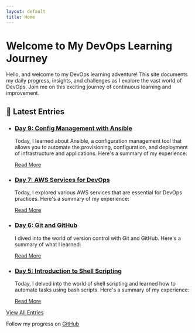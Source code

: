 ```yaml
---
layout: default
title: Home
---
```


# Welcome to My DevOps Learning Journey

<div class="introduction">
  <p>Hello, and welcome to my DevOps learning adventure! This site documents my daily progress, insights, and challenges as I explore the vast world of DevOps. Join me on this exciting journey of continuous learning and improvement.</p>
</div>

## 🚀 Latest Entries

<div class="post-list">
  <ul>
    <li>
      <h3> <a href="./logs/day-9.html"> Day 9: Config Management with Ansible </a></h3>
      <p> Today, I learned about Ansible, a configuration management tool that allows you to automate the provisioning, configuration, and deployment of infrastructure and applications. Here's a summary of my experience:</p>
      <a href="./logs/day-9.html">Read More</a>
    </li>
    <li>
      <h3> <a href="./logs/day-7.html">Day 7: AWS Services for DevOps</a> </h3>
      <p> Today, I explored various AWS services that are essential for DevOps practices. Here's a summary of my experience:</p>
      <a href="./logs/day-7.html">Read More</a>
    </li>
    <li>
      <h3> <a href="./logs/day-6.html">Day 6: Git and GitHub</a> </h3>
      <p> I dived into the world of version control with Git and GitHub. Here's a summary of what I learned:</p>
      <a href="./logs/day-6.html">Read More</a>
    </li>
    <li>
      <h3><a href="./logs/day-5.html">Day 5: Introduction to Shell Scripting</a> </h3>
      <p> Today, I delved into the world of shell scripting and learned how to automate tasks using bash scripts. Here's a summary of my experience:</p>
      <a href="./logs/day-5.html">Read More</a>
    </li>
  </ul>
</div>


<div class="navigation">
  <a href="./allfiles.html">View All Entries</a>
</div>

<footer>
  <p>Follow my progress on <a href="https://github.com/yourusername/devops-learning-journey">GitHub</a></p>
</footer>